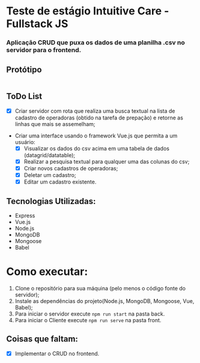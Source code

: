 # Teste de estágio Intuitive Care - Fullstack JS

### Aplicação CRUD que puxa os dados de uma planilha .csv no servidor para o frontend.


## Protótipo

![]()

## ToDo List
  - [x] Criar servidor com rota que realiza uma busca textual na lista de cadastro de operadoras (obtido na tarefa de prepação) e retorne as linhas que mais se assemelham;
  - Criar uma interface usando o framework Vue.js que permita a um usuário:
    - [x] Visualizar os dados do csv acima em uma tabela de dados (datagrid/datatable);
    - [x] Realizar a pesquisa textual para qualquer uma das colunas do csv;
    - [x] Criar novos cadastros de operadoras;
    - [x] Deletar um cadastro;
    - [x] Editar um cadastro existente.

 ## Tecnologias Utilizadas:
  - Express
  - Vue.js
  - Node.js
  - MongoDB
  - Mongoose
  - Babel


# Como executar:

1. Clone o repositório para sua máquina (pelo menos o código fonte do servidor);
2. Instale as dependências do projeto(Node.js, MongoDB, Mongoose, Vue, Babel);
3. Para iniciar o servidor execute `npm run start` na pasta back.
4. Para iniciar o Cliente  execute `npm run serve` na pasta front.

## Coisas que faltam:

  - [X] Implementar o CRUD no frontend.